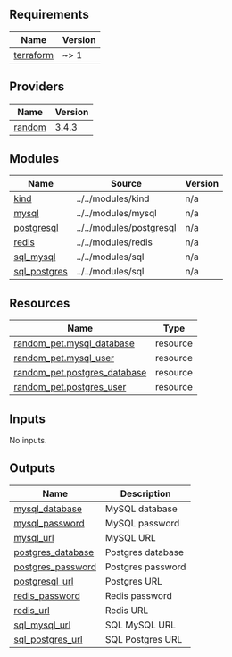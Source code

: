 <!-- BEGIN_TF_DOCS -->
## Requirements

| Name | Version |
|------|---------|
| <a name="requirement_terraform"></a> [terraform](#requirement\_terraform) | ~> 1 |

## Providers

| Name | Version |
|------|---------|
| <a name="provider_random"></a> [random](#provider\_random) | 3.4.3 |

## Modules

| Name | Source | Version |
|------|--------|---------|
| <a name="module_kind"></a> [kind](#module\_kind) | ../../modules/kind | n/a |
| <a name="module_mysql"></a> [mysql](#module\_mysql) | ../../modules/mysql | n/a |
| <a name="module_postgresql"></a> [postgresql](#module\_postgresql) | ../../modules/postgresql | n/a |
| <a name="module_redis"></a> [redis](#module\_redis) | ../../modules/redis | n/a |
| <a name="module_sql_mysql"></a> [sql\_mysql](#module\_sql\_mysql) | ../../modules/sql | n/a |
| <a name="module_sql_postgres"></a> [sql\_postgres](#module\_sql\_postgres) | ../../modules/sql | n/a |

## Resources

| Name | Type |
|------|------|
| [random_pet.mysql_database](https://registry.terraform.io/providers/hashicorp/random/latest/docs/resources/pet) | resource |
| [random_pet.mysql_user](https://registry.terraform.io/providers/hashicorp/random/latest/docs/resources/pet) | resource |
| [random_pet.postgres_database](https://registry.terraform.io/providers/hashicorp/random/latest/docs/resources/pet) | resource |
| [random_pet.postgres_user](https://registry.terraform.io/providers/hashicorp/random/latest/docs/resources/pet) | resource |

## Inputs

No inputs.

## Outputs

| Name | Description |
|------|-------------|
| <a name="output_mysql_database"></a> [mysql\_database](#output\_mysql\_database) | MySQL database |
| <a name="output_mysql_password"></a> [mysql\_password](#output\_mysql\_password) | MySQL password |
| <a name="output_mysql_url"></a> [mysql\_url](#output\_mysql\_url) | MySQL URL |
| <a name="output_postgres_database"></a> [postgres\_database](#output\_postgres\_database) | Postgres database |
| <a name="output_postgres_password"></a> [postgres\_password](#output\_postgres\_password) | Postgres password |
| <a name="output_postgresql_url"></a> [postgresql\_url](#output\_postgresql\_url) | Postgres URL |
| <a name="output_redis_password"></a> [redis\_password](#output\_redis\_password) | Redis password |
| <a name="output_redis_url"></a> [redis\_url](#output\_redis\_url) | Redis URL |
| <a name="output_sql_mysql_url"></a> [sql\_mysql\_url](#output\_sql\_mysql\_url) | SQL MySQL URL |
| <a name="output_sql_postgres_url"></a> [sql\_postgres\_url](#output\_sql\_postgres\_url) | SQL Postgres URL |
<!-- END_TF_DOCS -->